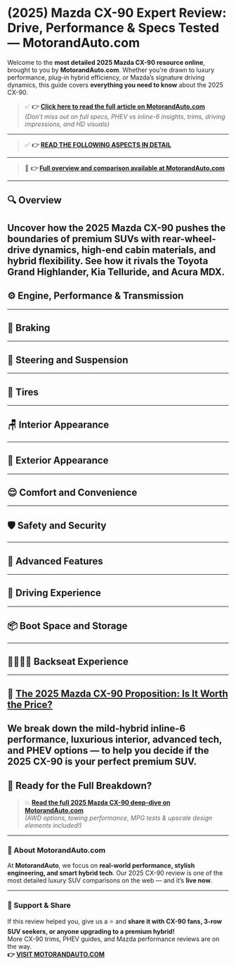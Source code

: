 # (2025) Mazda CX-90 Expert Review: Drive, Performance & Specs Tested — MotorandAuto.com  

Welcome to the **most detailed 2025 Mazda CX-90 resource online**, brought to you by **MotorandAuto.com**. Whether you're drawn to luxury performance, plug-in hybrid efficiency, or Mazda’s signature driving dynamics, this guide covers **everything you need to know** about the 2025 CX-90.

> ✅ **👉 [Click here to read the full article on MotorandAuto.com](https://motorandauto.com/2025-mazda-cx-90-expert-review-drive-performance-specs-tested/)**  
> *(Don’t miss out on full specs, PHEV vs inline-6 insights, trims, driving impressions, and HD visuals)*

---
> ✅ **👉 [READ THE FOLLOWING ASPECTS IN DETAIL](https://motorandauto.com/2025-mazda-cx-90-expert-review-drive-performance-specs-tested/)**

---
> 📌 **👉 [Full overview and comparison available at MotorandAuto.com](https://motorandauto.com/2025-mazda-cx-90-expert-review-drive-performance-specs-tested/)**

---

## 🔍 **Overview**

Uncover how the 2025 Mazda CX-90 pushes the boundaries of premium SUVs with rear-wheel-drive dynamics, high-end cabin materials, and hybrid flexibility. See how it rivals the Toyota Grand Highlander, Kia Telluride, and Acura MDX.  
---

## ⚙️ **Engine, Performance & Transmission**
---

## 🛑 **Braking**
---

## 🔄 **Steering and Suspension**
---

## 🛞 **Tires**
---

## 🪑 **Interior Appearance**
---

## 🚗 **Exterior Appearance**
---

## 😌 **Comfort and Convenience**
---

## 🛡️ **Safety and Security**
---

## 🚀 **Advanced Features**
---

## 🧭 **Driving Experience**
---

## 📦 **Boot Space and Storage**
---

## 👨‍👩‍👧‍👦 **Backseat Experience**
---

## 💸 **[The 2025 Mazda CX-90 Proposition: Is It Worth the Price?](https://motorandauto.com/2025-mazda-cx-90-expert-review-drive-performance-specs-tested/)**

We break down the **mild-hybrid inline-6 performance, luxurious interior, advanced tech, and PHEV options** — to help you decide if the 2025 CX-90 is your perfect premium SUV.
---

## 🔗 **Ready for the Full Breakdown?**

> 💥 **[Read the full 2025 Mazda CX-90 deep-dive on MotorandAuto.com](https://motorandauto.com/2025-mazda-cx-90-expert-review-drive-performance-specs-tested/)**  
> *(AWD options, towing performance, MPG tests & upscale design elements included!)*

---

### 🌟 About MotorandAuto.com

At **MotorandAuto**, we focus on **real-world performance, stylish engineering, and smart hybrid tech**. Our 2025 CX-90 review is one of the most detailed luxury SUV comparisons on the web — and it’s **live now**.

---

### 📣 Support & Share

If this review helped you, give us a ⭐ and **share it with CX-90 fans, 3-row SUV seekers, or anyone upgrading to a premium hybrid!**  
More CX-90 trims, PHEV guides, and Mazda performance reviews are on the way.  
**👉 [VISIT MOTORANDAUTO.COM](https://motorandauto.com/)**
